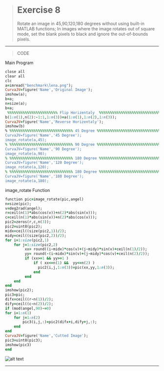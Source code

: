 > # Exercise 8
> Rotate an image in 45,90,120,180 degrees without using built-in MATLAB functions; In images where the image rotates out of square mode, set the blank pixels to black and ignore the out-of-bounds pixels. 
***
>CODE

Main Program
```ruby
close all
clear all
clc
a=imread("benchmark\lena.png");
CurvaJV=figure('Name','Original Image');
imshow(a);
b=a;
n=size(a);
b=a;
 %%%%%%%%%%%%%%%%%%%%%%% Flip Horizentaly  %%%%%%%%%%%%%%%%%%%%%%%%%%%%%%%
b(1:n(1),n(2):-1:1,1:n(3))=a(1:n(1),1:n(2),1:n(3));
CurvaJV=figure('Name','Reverse Horizentaly');
imshow(b)
% %%%%%%%%%%%%%%%%%%%%%%%%%%%%% 45 Degree %%%%%%%%%%%%%%%%%%%%%%%%%%%%%%%%%
CurvaJV=figure('Name','45 Degree');
image_rotate(a,45);
% %%%%%%%%%%%%%%%%%%%%%%%%%%%%% 90 Degree %%%%%%%%%%%%%%%%%%%%%%%%%%%%%%%%%
CurvaJV=figure('Name','90 Degree');
image_rotate(a,90);
% %%%%%%%%%%%%%%%%%%%%%%%%%%%%% 180 Degree %%%%%%%%%%%%%%%%%%%%%%%%%%%%%%%%%
CurvaJV=figure('Name','120 Degree');
image_rotate(a,120);
% %%%%%%%%%%%%%%%%%%%%%%%%%%%%% 180 Degree %%%%%%%%%%%%%%%%%%%%%%%%%%%%%%%%%
CurvaJV=figure('Name','180 Degree');
image_rotate(a,180);
```
image_rotate Function
``` ruby
function pic=image_rotate(pic,angel)
n=size(pic);
v=deg2rad(angel);
r=ceil(n(1)*abs(cos(v))+n(2)*abs(sin(v)));                      
c=ceil(n(1)*abs(sin(v))+n(2)*abs(cos(v)));                     
pic2=zeros(r,c,n(3));
pic2=uint8(pic2);
midx=ceil((size(pic2,1))/2);
midy=ceil((size(pic2,2))/2);
for i=1:size(pic2,1)
    for j=1:size(pic2,2)                                                       
         xx= round((i-midx)*cos(v)+(j-midy)*sin(v)+ceil(n(1)/2));                                       
         yy= round(-(i-midx)*sin(v)+(j-midy)*cos(v)+ceil(n(2)/2));                             
         if (xx>=1 && yy>=1 ) 
             if ( xx<=n(1) &&  yy<=n(2) ) 
               pic2(i,j,1:n(3))=pic(xx,yy,1:n(3));  
             end  
         end
    end
end
imshow(pic2);
pic3=pic;
difx=ceil((r-n(1))/2);
dify=ceil((c-n(2))/2);
if (mod(angel,90)~=0)
for i=1:n(1)
    for j=1:n(2)
        pic3(i,j,:)=pic2(difx+i,dify+j,:);
    end
end
CurvaJV=figure('Name','Cutted Image');
pic3=uint8(pic3);
imshow(pic3)
end
```
![alt text](https://github.com/semnan-university-ai/image-processing-class/blob/ec436b2073664290ac3f0508f72503ef8aa13683/excersiecs/alirezachaji/8/Exce08.png)
***
